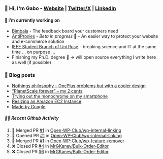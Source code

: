 ### 👋 Hi, I'm Gabo - [Website](https://gkanev.com) | [Twitter/X](https://twitter.com/mrgkanev) | [LinkedIn](https://www.linkedin.com/in/mrgkanev)

#### 🔭 I’m currently working on
- [Bimbala](https://bimbala.com/)  - The feedback board your customers need
- [AntiProxies](https://antiproxies.com/) - *Beta in progress* 🚀 -  An easier way to protect your website and e-commerce solution
- [IEEE Student Branch of Uni Ruse](https://github.com/IEEE-Student-Branch-of-Uni-Ruse) - breaking science and IT at the same time ... on purpose ...
- Finishing my Ph.D. degree 🤔 -> will open source everything I write here as well (if possible)

### 📖 Blog posts
<!-- BLOG-POST-LIST:START -->
- [Nothings philosophy – OnePlus problems but with a cooler design](https://gkanev.com/posts/nothings-philosophy-oneplus-problems-but-with-a-cooler-design/)
- [“PlanetScale forever” – my 2 cents](https://gkanev.com/posts/planetscale-forever-my-2-cents/)
- [Trying out the monochrome on my smartphone](https://gkanev.com/posts/trying-out-the-monochrome-on-my-smartphone/)
- [Resizing an Amazon EC2 Instance](https://gkanev.com/posts/resizing-an-amazon-ec2-instance/)
- [Made by Google](https://gkanev.com/posts/made-by-google/)
<!-- BLOG-POST-LIST:END -->

##### 🧑‍💻 Recent Github Activity

<!--START_SECTION:activity-->
1. 🎉 Merged PR [#1](https://github.com/Open-WP-Club/wp-internal-linking/pull/1) in [Open-WP-Club/wp-internal-linking](https://github.com/Open-WP-Club/wp-internal-linking)
2. 💪 Opened PR [#1](https://github.com/Open-WP-Club/wp-internal-linking/pull/1) in [Open-WP-Club/wp-internal-linking](https://github.com/Open-WP-Club/wp-internal-linking)
3. 🎉 Merged PR [#1](https://github.com/Open-WP-Club/wp-feature-remover/pull/1) in [Open-WP-Club/wp-feature-remover](https://github.com/Open-WP-Club/wp-feature-remover)
4. ❌ Closed PR [#4](https://github.com/MrGKanev/Bulk-Order-Editor/pull/4) in [MrGKanev/Bulk-Order-Editor](https://github.com/MrGKanev/Bulk-Order-Editor)
5. ❌ Closed PR [#6](https://github.com/MrGKanev/Bulk-Order-Editor/pull/6) in [MrGKanev/Bulk-Order-Editor](https://github.com/MrGKanev/Bulk-Order-Editor)
<!--END_SECTION:activity-->

